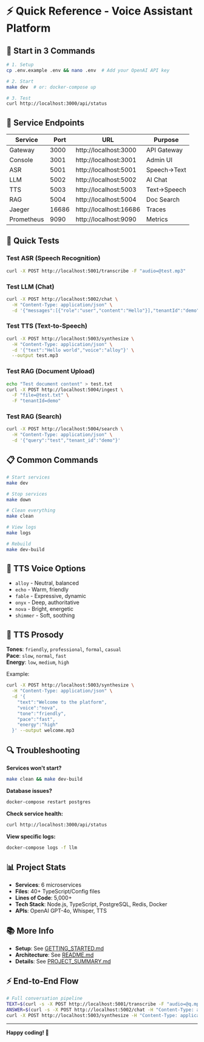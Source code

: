 # ⚡ Quick Reference - Voice Assistant Platform

## 🚀 Start in 3 Commands

```bash
# 1. Setup
cp .env.example .env && nano .env  # Add your OpenAI API key

# 2. Start
make dev  # or: docker-compose up

# 3. Test
curl http://localhost:3000/api/status
```

## 📍 Service Endpoints

| Service | Port | URL | Purpose |
|---------|------|-----|---------|
| Gateway | 3000 | http://localhost:3000 | API Gateway |
| Console | 3001 | http://localhost:3001 | Admin UI |
| ASR | 5001 | http://localhost:5001 | Speech→Text |
| LLM | 5002 | http://localhost:5002 | AI Chat |
| TTS | 5003 | http://localhost:5003 | Text→Speech |
| RAG | 5004 | http://localhost:5004 | Doc Search |
| Jaeger | 16686 | http://localhost:16686 | Traces |
| Prometheus | 9090 | http://localhost:9090 | Metrics |

## 🧪 Quick Tests

### Test ASR (Speech Recognition)
```bash
curl -X POST http://localhost:5001/transcribe -F "audio=@test.mp3"
```

### Test LLM (Chat)
```bash
curl -X POST http://localhost:5002/chat \
  -H "Content-Type: application/json" \
  -d '{"messages":[{"role":"user","content":"Hello"}],"tenantId":"demo"}'
```

### Test TTS (Text-to-Speech)
```bash
curl -X POST http://localhost:5003/synthesize \
  -H "Content-Type: application/json" \
  -d '{"text":"Hello world","voice":"alloy"}' \
  --output test.mp3
```

### Test RAG (Document Upload)
```bash
echo "Test document content" > test.txt
curl -X POST http://localhost:5004/ingest \
  -F "file=@test.txt" \
  -F "tenantId=demo"
```

### Test RAG (Search)
```bash
curl -X POST http://localhost:5004/search \
  -H "Content-Type: application/json" \
  -d '{"query":"test","tenant_id":"demo"}'
```

## 📋 Common Commands

```bash
# Start services
make dev

# Stop services  
make down

# Clean everything
make clean

# View logs
make logs

# Rebuild
make dev-build
```

## 🎯 TTS Voice Options

- `alloy` - Neutral, balanced
- `echo` - Warm, friendly  
- `fable` - Expressive, dynamic
- `onyx` - Deep, authoritative
- `nova` - Bright, energetic
- `shimmer` - Soft, soothing

## 🎨 TTS Prosody

**Tones**: `friendly`, `professional`, `formal`, `casual`  
**Pace**: `slow`, `normal`, `fast`  
**Energy**: `low`, `medium`, `high`

Example:
```bash
curl -X POST http://localhost:5003/synthesize \
  -H "Content-Type: application/json" \
  -d '{
    "text":"Welcome to the platform",
    "voice":"nova",
    "tone":"friendly",
    "pace":"fast",
    "energy":"high"
  }' --output welcome.mp3
```

## 🔍 Troubleshooting

**Services won't start?**
```bash
make clean && make dev-build
```

**Database issues?**
```bash
docker-compose restart postgres
```

**Check service health:**
```bash
curl http://localhost:3000/api/status
```

**View specific logs:**
```bash
docker-compose logs -f llm
```

## 📊 Project Stats

- **Services**: 6 microservices
- **Files**: 40+ TypeScript/Config files
- **Lines of Code**: 5,000+
- **Tech Stack**: Node.js, TypeScript, PostgreSQL, Redis, Docker
- **APIs**: OpenAI GPT-4o, Whisper, TTS

## 📚 More Info

- **Setup**: See [GETTING_STARTED.md](GETTING_STARTED.md)
- **Architecture**: See [README.md](README.md)  
- **Details**: See [PROJECT_SUMMARY.md](PROJECT_SUMMARY.md)

## ⚡ End-to-End Flow

```bash
# Full conversation pipeline
TEXT=$(curl -s -X POST http://localhost:5001/transcribe -F "audio=@q.mp3" | jq -r '.data.text')
ANSWER=$(curl -s -X POST http://localhost:5002/chat -H "Content-Type: application/json" -d "{\"messages\":[{\"role\":\"user\",\"content\":\"$TEXT\"}],\"tenantId\":\"demo\"}" | jq -r '.data.response')
curl -X POST http://localhost:5003/synthesize -H "Content-Type: application/json" -d "{\"text\":\"$ANSWER\"}" --output answer.mp3
```

---

**Happy coding! 🎉**
